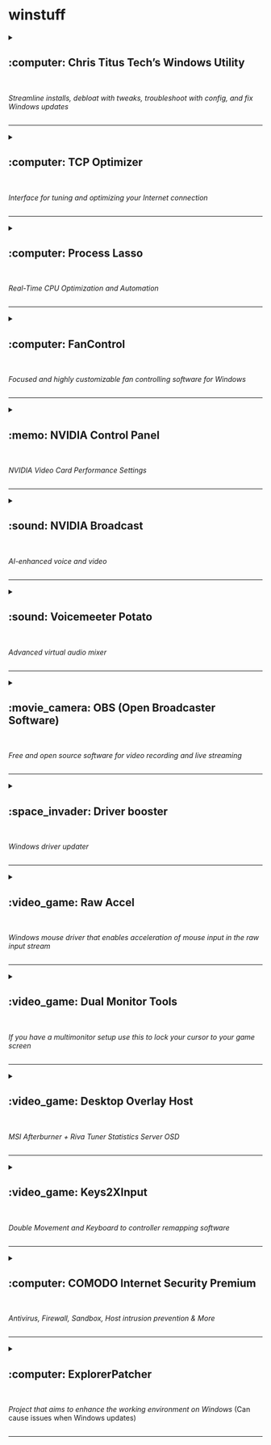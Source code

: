 # winstuff

<details><summary><h2>:computer: Chris Titus Tech’s Windows Utility</h2><br/>
  
*Streamline installs, debloat with tweaks, troubleshoot with config, and fix Windows updates*</summary>

<p>
https://github.com/ChrisTitusTech/winutil

Run one of these:
  
```powershell
irm christitus.com/win | iex
```

```powershell
iwr -useb https://christitus.com/win | iex
```

```powershell
[Net.ServicePointManager]::SecurityProtocol=[Net.SecurityProtocolType]::Tls12;iex(New-Object Net.WebClient).DownloadString('https://raw.githubusercontent.com/ChrisTitusTech/winutil/main/winutil.ps1')
```

---or---

Make a .bat file (Chris Titus Tech's Windows Utility.bat):
  
```powershell
Powershell.exe [Net.ServicePointManager]::SecurityProtocol=[Net.SecurityProtocolType]::Tls12;iex(New-Object Net.WebClient).DownloadString('https://raw.githubusercontent.com/ChrisTitusTech/winutil/main/winutil.ps1')
```

Run as Admin

Select Tweaks → Desktop → Run Tweaks

</p>
</details><hr/>

<details><summary><h2>:computer: TCP Optimizer</h2><br/>

*Interface for tuning and optimizing your Internet connection*</summary>

<p>
https://www.speedguide.net/files/TCPOptimizer.exe

1. Download & install<br/>
2. www.speedtest.net → go<br/>
3. Run as admin<br/>
4. File → Backup current settings → Save<br/>
5. Drag your connection speed to 100+ Mbps (Or your Max ISP download speed)<br/>
6. Make sure your correct NIC is selected<br/>
7. Advanced Settings tab → Optimal → Apply changes → Ok → No<br/>
8. After you apply changes, select Custom & set:<br/>
  a. SystemResponsiveness 0<br/>
  b. TcpAckFrequency 1<br/>
  c. TCPNoDelay 1<br/>
  d. TcpDelAckTicks 0<br/>
9. Apply changes → Ok → Yes<br/>
10. Reboot<br/>
11. Give it a few to let windows load all the background stuff<br/>
12. www.speedtest.net → go

</p>
</details><hr/>

<details><summary><h2>:computer: Process Lasso</h2><br/>
  
*Real-Time CPU Optimization and Automation*</summary>

<p>
https://dl.bitsum.com/files/processlassosetup64.exe

Download & install
1. Main → Enable ProBalance, IdleSaver, & Performance<br/>
2. Options → CPU → ProBalance<br/>
3. Options → Power → Performance Mode → Change Power Profile when Engaged<br/>
4. Options → Power → Performance Mode → Select power profile → Bitsum Highest Performance<br/>
5. Options → Power → Performance Mode → Enable Automatic Detection (e.g. Steam)<br/>
6. Options → Power → Performance Mode → Disable IdleSaver whille Performance Mode Engaged<br/>
7. Options → Power → Performance Mode → Start Process Lasso with Power Profile → Bitsum Highest Performance<br/>
8. Options → Power → Performance Mode → IdleSaver → Switch to this power profile: → AMD Ryzen™ Balanced [-OR-] Balanced<br/>

</p>
</details><hr/>

<details><summary><h2>:computer: FanControl</h2><br/>

*Focused and highly customizable fan controlling software for Windows*</summary>

<p>
https://github.com/Rem0o/FanControl.Releases

#### Plugins

Support for HWInfo sensors using the "Reporting to Gadget" feature

https://github.com/Rem0o/FanControl.HWInfo

Support for GPU-Z sensors using its shared memory feature

https://github.com/vision57/FanControl.GPU-Z


</p>
</details><hr/>

<details><summary><h2>:memo: NVIDIA Control Panel</h2><br/>

*NVIDIA Video Card Performance Settings*</summary>

#### NVIDIA CONTROL PANEL<br/>
#### MANAGE 3D SETTINGS<br/>
Image Scaling: ..........................................................Off<br/>
Ambient Occlusion: ....................................................Off<br/>
Anisotropic filtering: ...................................................Off<br/>
Antialiasing – FXAA: ...................................................Off<br/>
Antialiasing – Gamma correction: .................................Off<br/>
Antialiasing – Mode: ...................................................Off<br/>
Antialiasing – Setting: ................................................None<br/>
Antialiasing – Transparency: ........................................Off<br/>
Background Application Max Frame Rate: ......................Off<br/>
CUDA – GPUs: ...........................................................All<br/>
DSR – Factors: ..........................................................2.00x (native resolution)<br/>
DSR – Smoothness: ...................................................33%<br/>
Low Latency Mode: .....................................................Off<br/>
Max Frame Rate: .......................................................Off<br/>
Multi-Frame Sampled AA (MFAA) ..................................Off<br/>
OpenGL rendering GPU: ..............................................NVIDIA GeForce RTX ... (Pick your card)<br/>
Power management mode: ..........................................Prefer Maximum Performance<br/>
Preferred refresh rate (Your monitor): ..........................Highest available<br/>
Shader Cache Size: ....................................................5 GB<br/>
Texture filtering – Anisotropic sample option: ................On<br/>
Texture filtering – Negative LOD bias: ..........................Allow<br/>
Texture filtering – Quality: ..........................................High Performance<br/>
Texture filtering – Trilinear optimization: .......................On<br/>
Threaded optimization: ...............................................On<br/>
Triple buffering: .........................................................Off<br/>
Vertical sync:.............................................................Off<br/>
Virtual Reality pre-rendered frames: .............................1<br/>
Virtual Reality – Variable Rate Super Sampling: .............Off<br/>

#### CHANGE RESOLUTION<br/>
Refresh rate: .............................................................(Your monitor's max)<br/>
Use NVIDIA color settings:<br/>
Highest 32<br/>
YcbCr422<br/>
10 bpc ......................................................................(Based on monitor max res)<br/>
Limited<br/>

#### ADJUST DESKTOP SIZE AND POSITION<br/>
Aspect ratio<br/>
Perform scaling on: ....................................................Display<br/>

</p>
</details><hr/>

<details><summary><h2>:sound: NVIDIA Broadcast</h2><br/>

*AI-enhanced voice and video*</summary>

<p>

https://www.nvidia.com/en-us/geforce/broadcasting/broadcast-app/

</p>
</details><hr/>

<details><summary><h2>:sound: Voicemeeter Potato</h2><br/>

*Advanced virtual audio mixer*</summary>

<p>
https://vb-audio.com/Voicemeeter/potato.htm

#### Virtual Audio Cables

https://vb-audio.com/Cable/index.htm

#### TROUBLESHOOTING
==============
  
Bad icon or bad pin name are collateral effects of a bad installation or a previous bad de-installation process. To solve this problem:

1. Uninstall Voicemeeter + REBOOT

2. Check there are no remaining devices in Windows Device Manager , if present, uninstall manually as explained in this topic: https://forum.vb-audio.com/viewtopic.php?f=7&t=688

3. Uninstall Voicemeeter + REBOOT

</p>
</details><hr/>

<details><summary><h2>:movie_camera: OBS (Open Broadcaster Software)</h2><br/>

*Free and open source software for video recording and live streaming*</summary>

<p>

https://obsproject.com

#### Plugins

OBS: https://obsproject.com/forum/resources/categories/obs-studio-plugins.6/

StreamElements OBSLive (SE.Live): https://streamelements.com/obslive

StreamFX: https://obsproject.com/forum/resources/streamfx-for-obs%C2%AE-studio.578/

RTMP-Services: https://obsproject.com/forum/resources/multiple-rtmp-outputs-plugin.964/

</p>
</details><hr/>


<details><summary><h2>:space_invader: Driver booster</h2><br/>

*Windows driver updater*</summary>

<p>

https://www.iobit.com/en/driver-booster.php

Get Giveaway License Key from YouTube<br/>
Block: C:\Program Files (x86)\IObit\Driver Booster\xx.x.x\Pub\*.exe

</p>
</details><hr/>

<details><summary><h2>:video_game: Raw Accel</h2><br/>

*Windows mouse driver that enables acceleration of mouse input in the raw input stream*</summary>

<p>
https://github.com/a1xd/rawaccel

1. Install Raw Accel:
Place the folder in C:\Program Files<br/>
Run installer.exe<br/>
Reboot<br/>

2. Make a .bat file (RawAccel.bat):

```
@echo off
echo Starting up the Raw Accel . . .
start "" "C:\Program Files\RawAccel\writer.exe" "C:\Program Files\RawAccel\settings.json"
```

3. Press WIN+R<br/>
Type:
  
```
shell:startup
```

Put RawAccel.bat in the Startup folder<br/>

(Run as Admin)<br/>
• **Sens Multiplier** – controls the DPI to achieve better sensor tracking accuracy (set it high on the mouse, low in the game)<br/>
Mouse DPI * Sens Multiplier = Desired DPI<br/>
Set DPI to 1600 and set Sens Multiplier to 0.5 gives you 800 DPI with higher reporting rate of 1600<br/>
• **Y/X Ratio** – splits your vertical and horizontal values by a multiple of the Y value<br/>
• **Rotation** – controls the rotation of the mouse based on your specific holding style<br/>
To configure, open Paint and draw a straight horizontal line, adjust rotation positive or negative until you achieve perfect horizontal lines while moving your mouse side-to-side as you would normally<br/>
• **Gain** – makes the accel transition smooth rather than abrupt<br/>
• **Acceleration** – amount of acceleration; start around .05 (try .02-.05)<br/>
• **Cap Type** – Output<br/>
• **Cap: Output** – after a certain Sens Multiplier stop accelerating (try 2 if Sens @.5)<br/>
• **Input Offset** – offsets your input to the right, stay at a given accel rate until you flick your mouse<br/>

</p>
</details><hr/>

<details><summary><h2>:video_game: Dual Monitor Tools</h2><br/>

*If you have a multimonitor setup use this to lock your cursor to your game screen*</summary>

<p>

https://dualmonitortool.sourceforge.net/download.html

Run this to launch per program/game:

```
"C:\Program Files (x86)\Dual Monitor Tools\DMT.exe" DMT:Cursor:LockCursor
```

Setup a Hotkey to toggle the lock on and off:<br/>
Sticky → “Lock cursor onto screen” → Change…

</p>
</details><hr/>

<details><summary><h2>:video_game: Desktop Overlay Host</h2><br/>

*MSI Afterburner + Riva Tuner Statistics Server OSD*</summary>

<p>

https://www.msi.com/Landing/afterburner/graphics-cards

Create a shortcut:<br/>
Target:

```
"C:\Program Files (x86)\RivaTuner Statistics Server\SDK\Tools\DesktopOverlayHost\Release\DesktopOverlayHost.exe"

```
Start in:

```
"C:\Program Files (x86)\RivaTuner Statistics Server\SDK\Tools\DesktopOverlayHost\Release"
```

Open RivaTuner Statistics Server
1. Select → Setup → Plugins → OverlayEditor.dll → Setup
2. “Data sources” → Edit → Add → MSI Afterburner → Edit → Add → MSI Afterburner → Check all you wish to add
3. Select → Layouts → Edit → Ping address: qosping-aws-us-east-1.ol.epicgames.com

</p>
</details><hr/>

<details><summary><h2>:video_game: Keys2XInput</h2><br/>

*Double Movement and Keyboard to controller remapping software*</summary>

<p>

https://www.embenco.nl/keys2xinput/

</p>
</details><hr/>

<details><summary><h2>:computer: COMODO Internet Security Premium</h2><br/>

*Antivirus, Firewall, Sandbox, Host intrusion prevention & More*</summary>

<p>

https://antivirus.comodo.com/

Click: "ACTIVE NOW"<br/>
cispro_installer.exe<br/>
https://antivirus.comodo.com/download/thank-you.php?prod=cloud-antivirus&from=cav_installer&track=16905&af=16905

</p>
</details><hr/>

<details><summary><h2>:computer: ExplorerPatcher</h2><br/>

*Project that aims to enhance the working environment on Windows* (Can cause issues when Windows updates)</summary>

<p>

https://github.com/valinet/ExplorerPatcher/releases/

</p>
</details><hr/>
